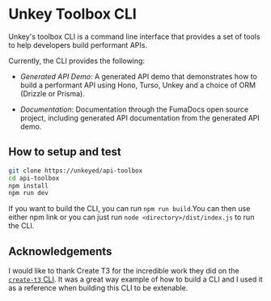# Unkey Toolbox CLI

Unkey's toolbox CLI is a command line interface that provides a set of tools to help developers build performant APIs.

Currently, the CLI provides the following:

- _Generated API Demo_: A generated API demo that demonstrates how to build a performant API using Hono, Turso, Unkey and a choice of ORM (Drizzle or Prisma).

- _Documentation_: Documentation through the FumaDocs open source project, including generated API documentation from the generated API demo.

## How to setup and test

```bash
git clone https://unkeyed/api-toolbox
cd api-toolbox
npm install
npm run dev
```

If you want to build the CLI, you can run `npm run build`.You can then use either npm link or you can just run `node <directory>/dist/index.js` to run the CLI.


## Acknowledgements

I would like to thank Create T3 for the incredible work they did on the [`create-t3` CLI](https://github.com/t3-oss/create-t3-app). It was a great way example of how to build a CLI and I used it as a reference when building this CLI to be extenable.
